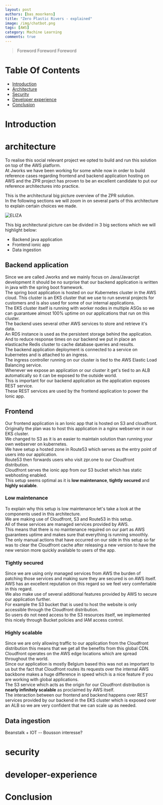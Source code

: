 ```yaml
---
layout: post
authors: [bas_moorkens]
title: "Zero Plastic Rivers - explained"
image: /img/chatbot.png
tags: [AWS]
category: Machine Learning
comments: true
---
```


> Foreword
> Foreword
> Foreword

# Table Of Contents

* [Introduction](#introduction)
* [Architecture](#architecture)
* [Security](#security)
* [Developer experience](#developer-experience)
* [Conclusion](#conclusion)

# Introduction

# architecture

To realise this social relevant project we opted to build and run this solution on top of the AWS platform.  
At Jworks we have been working for some while now in order to build reference cases regarding frontend and backend application hosting on AWS and the ZPR project has proven to be an excellent candidate to put our reference architectures into practice.  

This is the architectural big picture overview of the ZPR solution.  
In the following sections we will zoom in on several parts of this architecture to explain certain choices we made.  

<img alt="ELIZA" src="{{ '/img/2020-03-16-ZPR-explained/zpr_architecture.jpg' | prepend: site.baseurl }}" class="image fit" style="margin:0px auto;">

This big architectural picture can be divided in 3 big sections which we will highlight below:

* Backend java application
* Frontend ionic app
* Data ingestion

## Backend application
Since we are called Jworks and we mainly focus on Java/Javacript development it should be no surprise that our backend application is written in java with the spring boot framework.  
The spring boot application is hosted on our Kubernetes cluster in the AWS cloud. This cluster is an EKS cluster that we use to run several projects for customers and is also used for some of our internal applications.  
The EKS cluster itself is running with worker nodes in multiple ASGs so we can guarantuee almost 100% uptime on our applications that run on this cluster.  
The backend uses several other AWS services to store and retrieve it's data.  
An RDS instance is used as the persistent storage behind the application.  
And to reduce response times on our backend we put in place an elasticache Redis cluster to cache database queries and results.  
The backend application deployment is connected to a service on kubernetes and is attached to an ingress.  
The ingress controller running on our cluster is tied to the AWS Elastic Load Balancing service.  
Whenever we expose an application or our cluster it get's tied to an ALB automatically so it can be exposed to the outside world.  
This is important for our backend application as the application exposes REST service.  
These REST services are used by the frontend application to power the Ionic app. 



## Frontend 
Our frontend application is an Ionic app that is hosted on S3 and cloudfront.  
Originally the plan was to host this application in a nginx webserver in our EKS cluster.  
We changed to S3 as it is an easier to maintain solution than running your own webserver on kubernetes.  
We have setup a hosted zone in Route53 which serves as the entry point of users into our application.  
Route53 then forwards users who visit zpr.one to our Cloudfront distribution.  
Cloudfront serves the ionic app from our S3 bucket which has static webhosting enabled.  
This setup seems optimal as it is **low maintenance**, **tightly secured** and **highly scalable**.  

### Low maintenance
To explain why this setup is low maintenance let's take a look at the components used in this architecture.  
We are making use of Cloudfront, S3 and Route53 in this setup.  
All of these services are managed services provided by AWS.  
This means that there is no maintenance required on our part as AWS guarantees uptime and makes sure that everything is running smoothly.  
The only manual actions that have occurred on our side in this setup so far was to clear the Cloudfront cache after releasing a new version to have the new version more quickly available to users of the app.  

### Tightly secured
Since we are using only managed services from AWS the burden of patching those services and making sure they are secured is on AWS itself.  
AWS has an excellent reputation on this regard so we feel very comfertable in this regard.  
We also make use of several additional features provided by AWS to secure our application further.  
For example the S3 bucket that is used to host the website is only accessible through the Cloudfront distribution.  
So users do not need access to the S3 resources itself, we implemented this nicely through Bucket policies and IAM access control.  

### Highly scalable
Since we are only allowing traffic to our application from the Cloudfront distribution this means that we get all the benefits from this global CDN.  
Cloudfront operates on the AWS edge locations which are spread throughout the world.  
Since our application is mostly Belgium based this was not as important to us but the fact that Cloudfront routes its requests over the internal AWS backbone makes a huge difference in speed which is a nice feature if you are working with global applications.  
The S3 service which acts as the origin for our Cloudfront distribution is **nearly infinitely scalable** as proclaimed by AWS itself.  
The interaction between our frontend and backend happens over REST services provided by our backend in the EKS cluster which is exposed over an ALB so we are very confident that we can scale up as needed.  

## Data ingestion
Beanstalk + IOT -- Bousson interesse?

# security

# developer-experience


# Conclusion
